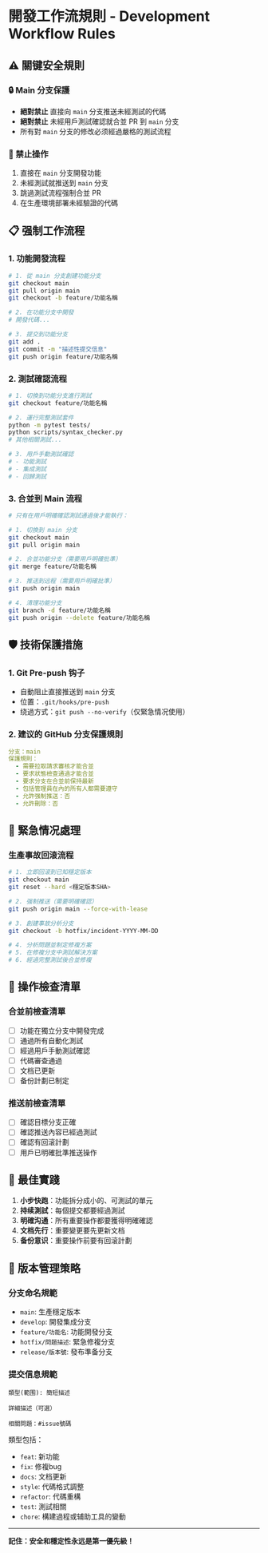 # 開發工作流規則 - Development Workflow Rules

## ⚠️ 關键安全規則

### 🔒 Main 分支保護
- **絕對禁止** 直接向 `main` 分支推送未經測試的代碼
- **絕對禁止** 未經用戶測試確認就合並 PR 到 `main` 分支
- 所有對 `main` 分支的修改必须經過嚴格的測試流程

### 🚫 禁止操作
1. 直接在 `main` 分支開發功能
2. 未經測試就推送到 `main` 分支
3. 跳過測試流程强制合並 PR
4. 在生產環境部署未經驗證的代碼

## 📋 强制工作流程

### 1. 功能開發流程
```bash
# 1. 從 main 分支創建功能分支
git checkout main
git pull origin main
git checkout -b feature/功能名稱

# 2. 在功能分支中開發
# 開發代碼...

# 3. 提交到功能分支
git add .
git commit -m "描述性提交信息"
git push origin feature/功能名稱
```

### 2. 測試確認流程
```bash
# 1. 切換到功能分支進行測試
git checkout feature/功能名稱

# 2. 運行完整測試套件
python -m pytest tests/
python scripts/syntax_checker.py
# 其他相關測試...

# 3. 用戶手動測試確認
# - 功能測試
# - 集成測試
# - 回歸測試
```

### 3. 合並到 Main 流程
```bash
# 只有在用戶明確確認測試通過後才能執行：

# 1. 切換到 main 分支
git checkout main
git pull origin main

# 2. 合並功能分支（需要用戶明確批準）
git merge feature/功能名稱

# 3. 推送到远程（需要用戶明確批準）
git push origin main

# 4. 清理功能分支
git branch -d feature/功能名稱
git push origin --delete feature/功能名稱
```

## 🛡️ 技術保護措施

### 1. Git Pre-push 钩子
- 自動阻止直接推送到 `main` 分支
- 位置：`.git/hooks/pre-push`
- 绕過方式：`git push --no-verify`（仅緊急情况使用）

### 2. 建议的 GitHub 分支保護規則
```yaml
分支：main
保護規則：
  - 需要拉取請求審核才能合並
  - 要求狀態檢查通過才能合並
  - 要求分支在合並前保持最新
  - 包括管理員在內的所有人都需要遵守
  - 允許强制推送：否
  - 允許刪除：否
```

## 🚨 緊急情况處理

### 生產事故回滚流程
```bash
# 1. 立即回滚到已知穩定版本
git checkout main
git reset --hard <穩定版本SHA>

# 2. 强制推送（需要明確確認）
git push origin main --force-with-lease

# 3. 創建事故分析分支
git checkout -b hotfix/incident-YYYY-MM-DD

# 4. 分析問題並制定修複方案
# 5. 在修複分支中測試解決方案
# 6. 經過完整測試後合並修複
```

## 📝 操作檢查清單

### 合並前檢查清單
- [ ] 功能在獨立分支中開發完成
- [ ] 通過所有自動化測試
- [ ] 經過用戶手動測試確認
- [ ] 代碼審查通過
- [ ] 文档已更新
- [ ] 备份計劃已制定

### 推送前檢查清單
- [ ] 確認目標分支正確
- [ ] 確認推送內容已經過測試
- [ ] 確認有回滚計劃
- [ ] 用戶已明確批準推送操作

## 🎯 最佳實踐

1. **小步快跑**：功能拆分成小的、可測試的單元
2. **持续測試**：每個提交都要經過測試
3. **明確沟通**：所有重要操作都要獲得明確確認
4. **文档先行**：重要變更要先更新文档
5. **备份意识**：重要操作前要有回滚計劃

## 🔄 版本管理策略

### 分支命名規範
- `main`: 生產穩定版本
- `develop`: 開發集成分支
- `feature/功能名`: 功能開發分支
- `hotfix/問題描述`: 緊急修複分支
- `release/版本號`: 發布準备分支

### 提交信息規範
```
類型(範围): 簡短描述

詳細描述（可選）

相關問題：#issue號碼
```

類型包括：
- `feat`: 新功能
- `fix`: 修複bug
- `docs`: 文档更新
- `style`: 代碼格式調整
- `refactor`: 代碼重構
- `test`: 測試相關
- `chore`: 構建過程或辅助工具的變動

---

**記住：安全和穩定性永远是第一優先級！**